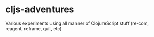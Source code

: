 # cljs-adventures
Various experiments using all manner of ClojureScript stuff (re-com, reagent, reframe, quil, etc)
